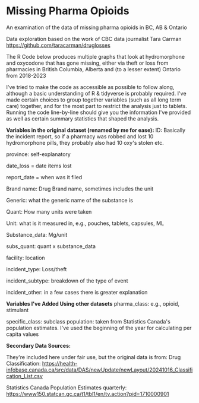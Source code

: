 # Missing Pharma Opioids
An examination of the data of missing pharma opioids in BC, AB &amp; Ontario

Data exploration based on the work of CBC data journalist Tara Carman https://github.com/taracarman/druglosses

The R Code below produces multiple graphs that look at hydromorphone and oxycodone that has gone missing, either via theft or loss from pharmacies in British Columbia, Alberta and (to a lesser extent) Ontario from 2018-2023

I've tried to make the code as accessible as possible to follow along, although a basic understanding of R & tidyverse is probably required. I've made certain choices to group together variables (such as all long term care) together, and for the most part to restrict the analysis just to tablets. Running the code line-by-line should give you the information I've provided as well as certain summary statistics that shaped the analysis.

**Variables in the original dataset (renamed by me for ease):**
ID: Basically the incident report, so if a pharmacy was robbed and lost 10 hydromorphone pills, they probably also had 10 oxy's stolen etc.

province: self-explanatory

date_loss = date items lost

report_date = when was it filed

Brand name: Drug Brand name, sometimes includes the unit

Generic: what the generic name of the substance is

Quant: How many units were taken

Unit: what is it measured in, e.g., pouches, tablets, capsules, ML

Substance_data: Mg/unit

subs_quant: quant x substance_data

facility: location

incident_type: Loss/theft

incident_subtype: breakdown of the type of event

incident_other: in a few cases there is greater explanation



**Variables I've Added Using other datasets**
pharma_class: e.g., opioid, stimulant

specific_class: subclass
population: taken from Statistics Canada's population estimates. I've used the beginning of the year for calculating per capita values

**Secondary Data Sources:**

They're included here under fair use, but the original data is from:
Drug Classification: https://health-infobase.canada.ca/src/data/DAS/newUpdate/newLayout/20241016_Classification_List.csv

Statistics Canada Population Estimates quarterly: https://www150.statcan.gc.ca/t1/tbl1/en/tv.action?pid=1710000901
